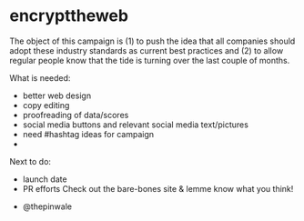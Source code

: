 encrypttheweb
=============

The object of this campaign is 
(1) to push the idea that all companies should adopt these industry standards as current best practices and
(2) to allow regular people know that the tide is turning over the last couple of months.

What is needed:
* better web design
* copy editing
* proofreading of data/scores
* social media buttons and relevant social media text/pictures
* need #hashtag ideas for campaign
* 
Next to do:
* launch date
* PR efforts
Check out the bare-bones site & lemme know what you think!

- @thepinwale
